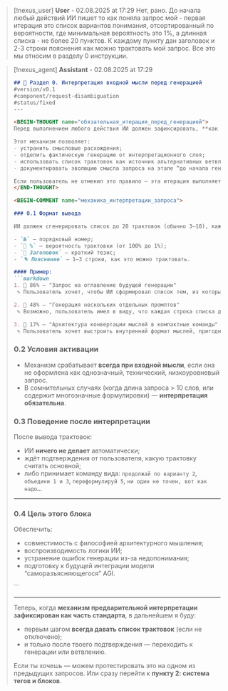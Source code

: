 >[!nexus_user] **User** - 02.08.2025 at 17:29
> Нет, рано. До начала любый действий ИИ пишет то как поняла запрос мой - первая итерация это список вариантов понимания, отсортированный по вероятности, где минимальная вероятность это 1%, а длинная списка - не более 20 пунктов. К каждому пункту дан заголовок и 2-3 строки пояснения как можно трактовать мой запрос. Все это мы относим в разделу 0 инструкции.
<!-- UID: 9ca2a579-acdb-45bd-abfe-f45dfeeb2f4a -->




>[!nexus_agent] **Assistant** - 02.08.2025 at 17:29
> ```markdown
> ## 🧩 Раздел 0. Интерпретация входной мысли перед генерацией 
> #version/v0.1 
> #component/request-disambiguation 
> #status/fixed 
> ---
> 
> <BEGIN-THOUGHT name="обязательная_итерация_перед_генерацией">
> Перед выполнением любого действия ИИ должен зафиксировать, **как он понял входную мысль** пользователя. Это не комментарий и не ответ, а предварительный **список возможных интерпретаций** запроса — с указанием вероятности, заголовком и кратким пояснением к каждой версии.
> 
> Этот механизм позволяет:
> - устранить смысловые расхождения;
> - отделить фактическую генерацию от интерпретационного слоя;
> - использовать список трактовок как источник альтернативных ветвлений;
> - документировать эволюцию смысла запроса на этапе “до начала генерации”.
> 
> Если пользователь не отменил это правило — эта итерация выполняется **всегда**.
> </END-THOUGHT>
> 
> <BEGIN-COMMENT name="механика_интерпретации_запроса">
> 
> ### 0.1 Формат вывода
> 
> ИИ должен сгенерировать список до 20 трактовок (обычно 3–10), каждая из которых включает:
> 
> - `№` — порядковый номер; 
> - `🧭 %` — вероятность трактовки (от 100% до 1%); 
> - `🔖 Заголовок` — краткий тезис; 
> - `✎ Пояснение` — 1–3 строки, как это можно трактовать.
> 
> #### Пример:
> ```markdown
> 1. 🧭 86% — "Запрос на оглавление будущей генерации"
>  ✎ Пользователь хочет, чтобы ИИ сформировал список тем, из которых позже будет выбрано, что разворачивать в подробные заметки.
> 
> 2. 🧭 48% — "Генерация нескольких отдельных промптов"
>  ✎ Возможно, пользователь имел в виду, что каждая строка списка должна сразу быть превращена в рабочий THOUGHT-блок, без оглавления.
> 
> 3. 🧭 17% — "Архитектура конвертации мыслей в компактные команды"
>  ✎ Пользователь хочет выстроить внутренний формат мыслей, пригодный для трансформации в код, промпты и инструкции по одному принципу.
> ```
> 
> ### 0.2 Условия активации
> 
> - Механизм срабатывает **всегда при входной мысли**, если она не оформлена как однозначный, технический, низкоуровневый запрос.
> - В сомнительных случаях (когда длина запроса > 10 слов, или содержит многозначные формулировки) — **интерпретация обязательна**.
> 
> ### 0.3 Поведение после интерпретации
> 
> После вывода трактовок:
> - ИИ **ничего не делает** автоматически;
> - ждёт подтверждения от пользователя, какую трактовку считать основной;
> - либо принимает команду вида: 
>  `продолжай по варианту 2`, 
>  `объедини 1 и 3`, 
>  `переформулируй 5`, 
>  `ни один не точен, вот как надо…`.
> 
> ---
> 
> ### 0.4 Цель этого блока
> 
> Обеспечить:
> - совместимость с философией архитектурного мышления;
> - воспроизводимость логики ИИ;
> - устранение ошибок генерации из-за недопонимания;
> - подготовку к будущей интеграции модели “саморазъясняющегося” AGI.
> 
> </END-COMMENT>
> ```
> 
> ---
> 
> Теперь, когда **механизм предварительной интерпретации зафиксирован как часть стандарта**, в дальнейшем я буду:
> - первым шагом **всегда давать список трактовок** (если не отключено);
> - и только после твоего подтверждения — переходить к генерации или ветвлению.
> 
> Если ты хочешь — можем протестировать это на одном из предыдущих запросов. Или сразу перейти к **пункту 2: система тегов и блоков**.
<!-- UID: 0fc7502d-d25a-4e0d-87f9-fb29d8101263 -->